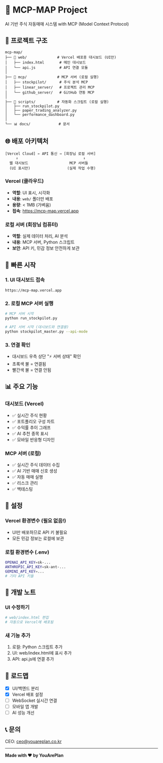 # 🚀 MCP-MAP Project

AI 기반 주식 자동매매 시스템 with MCP (Model Context Protocol)

## 📁 프로젝트 구조

```
mcp-map/
├── 📱 web/              # Vercel 배포용 대시보드 (UI만)
│   ├── index.html       # 메인 대시보드
│   └── api.js           # API 연결 모듈
│
├── 🧠 mcp/              # MCP 서버 (로컬 실행)
│   ├── stockpilot/      # 주식 분석 MCP
│   ├── linear_server/   # 프로젝트 관리 MCP
│   └── github_server/   # GitHub 연동 MCP
│
├── 🤖 scripts/          # 자동화 스크립트 (로컬 실행)
│   ├── run_stockpilot.py
│   ├── paper_trading_analyzer.py
│   └── performance_dashboard.py
│
└── 📊 docs/             # 문서
```

## 🌐 배포 아키텍처

```
[Vercel Cloud] ← API 통신 → [회장님 로컬 서버]
     ↓                              ↓
  웹 대시보드                   MCP 서버들
  (UI 표시만)                 (실제 작업 수행)
```

### Vercel (클라우드)
- **역할**: UI 표시, 시각화
- **내용**: `web/` 폴더만 배포
- **용량**: < 1MB (가벼움)
- **접속**: https://mcp-map.vercel.app

### 로컬 서버 (회장님 컴퓨터)
- **역할**: 실제 데이터 처리, AI 분석
- **내용**: MCP 서버, Python 스크립트
- **보안**: API 키, 민감 정보 안전하게 보관

## 🚀 빠른 시작

### 1. UI 대시보드 접속
```
https://mcp-map.vercel.app
```

### 2. 로컬 MCP 서버 실행
```bash
# MCP 서버 시작
python run_stockpilot.py

# API 서버 시작 (대시보드와 연결용)
python stockpilot_master.py --api-mode
```

### 3. 연결 확인
- 대시보드 우측 상단 "⚡ 서버 상태" 확인
- 초록색 불 = 연결됨
- 빨간색 불 = 연결 안됨

## 📊 주요 기능

### 대시보드 (Vercel)
- ✅ 실시간 주식 현황
- ✅ 포트폴리오 구성 차트
- ✅ 수익률 추이 그래프
- ✅ AI 추천 종목 표시
- ✅ 모바일 반응형 디자인

### MCP 서버 (로컬)
- ✅ 실시간 주식 데이터 수집
- ✅ AI 기반 매매 신호 생성
- ✅ 자동 매매 실행
- ✅ 리스크 관리
- ✅ 백테스팅

## 🔧 설정

### Vercel 환경변수 (필요 없음!)
- UI만 배포하므로 API 키 불필요
- 모든 민감 정보는 로컬에 보관

### 로컬 환경변수 (.env)
```bash
OPENAI_API_KEY=sk-...
ANTHROPIC_API_KEY=sk-ant-...
GEMINI_API_KEY=...
# 기타 API 키들
```

## 📝 개발 노트

### UI 수정하기
```bash
# web/index.html 편집
# 자동으로 Vercel에 배포됨
```

### 새 기능 추가
1. 로컬: Python 스크립트 추가
2. UI: web/index.html에 표시 추가
3. API: api.js에 연결 추가

## 🎯 로드맵

- [x] UI/백엔드 분리
- [x] Vercel 배포 설정
- [ ] WebSocket 실시간 연결
- [ ] 모바일 앱 개발
- [ ] AI 성능 개선

## 📞 문의

CEO: ceo@youareplan.co.kr

---

**Made with ❤️ by YouArePlan**
